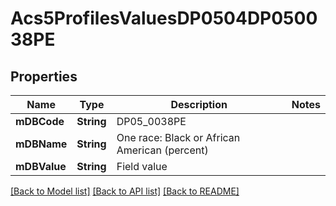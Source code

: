# Acs5ProfilesValuesDP0504DP050038PE

## Properties
Name | Type | Description | Notes
------------ | ------------- | ------------- | -------------
**mDBCode** | **String** | DP05_0038PE | 
**mDBName** | **String** | One race: Black or African American (percent) | 
**mDBValue** | **String** | Field value | 

[[Back to Model list]](../README.md#documentation-for-models) [[Back to API list]](../README.md#documentation-for-api-endpoints) [[Back to README]](../README.md)


